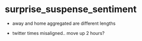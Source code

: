 # surprise_suspense_sentiment

- away and home aggregated are different lengths

- twitter times misaligned.. move up 2 hours?
